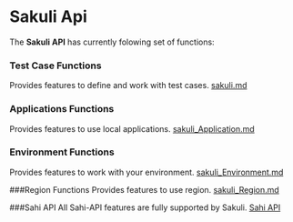 Sakuli Api
==========
The **Sakuli API** has currently folowing set of functions:


### Test Case Functions
Provides features to define and work with test cases. [sakuli.md][2]

### Applications Functions 
Provides features to use local applications. [sakuli_Application.md][3]

### Environment Functions
Provides features to work with your environment. [sakuli_Environment.md][4]

###Region Functions
Provides features to use region. [sakuli_Region.md][5]

###Sahi API
All Sahi-API features are fully supported by Sakuli. [Sahi API][6]




[1]: https://github.com/ConSol/sakuli/tree/master/docs/api/
[2]: https://github.com/ConSol/sakuli/blob/master/docs/api/sakuli.md
[3]: https://github.com/ConSol/sakuli/blob/master/docs/api/sakuli_Application.md
[4]: https://github.com/ConSol/sakuli/blob/master/docs/api/sakuli_Environment.md
[5]: https://github.com/ConSol/sakuli/blob/master/docs/api/sakuli_Region.md
[6]: http://sahi.co.in/w/all-apis

